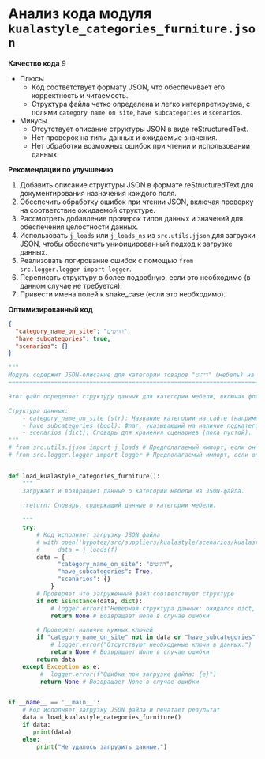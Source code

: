 # Анализ кода модуля `kualastyle_categories_furniture.json`

**Качество кода**
9
- Плюсы
    - Код соответствует формату JSON, что обеспечивает его корректность и читаемость.
    - Структура файла четко определена и легко интерпретируема, с полями `category name on site`, `have subcategories` и `scenarios`.
- Минусы
    - Отсутствует описание структуры JSON в виде reStructuredText.
    - Нет проверок на типы данных и ожидаемые значения.
    - Нет обработки возможных ошибок при чтении и использовании данных.

**Рекомендации по улучшению**
1.  Добавить описание структуры JSON в формате reStructuredText для документирования назначения каждого поля.
2.  Обеспечить обработку ошибок при чтении JSON, включая проверку на соответствие ожидаемой структуре.
3.  Рассмотреть добавление проверок типов данных и значений для обеспечения целостности данных.
4.  Использовать `j_loads` или `j_loads_ns` из `src.utils.jjson` для загрузки JSON, чтобы обеспечить унифицированный подход к загрузке данных.
5.  Реализовать логирование ошибок с помощью `from src.logger.logger import logger`.
6.  Переписать структуру в более подробную, если это необходимо (в данном случае не требуется).
7.  Привести имена полей к snake_case (если это необходимо).

**Оптимизированный код**
```json
{
  "category_name_on_site": "רהיטים",
  "have_subcategories": true,
  "scenarios": {}
}
```
```python
"""
Модуль содержит JSON-описание для категории товаров "ריהוט" (мебель) на сайте Kualastyle.
=========================================================================================

Этот файл определяет структуру данных для категории мебели, включая флаг наличия подкатегорий и место для будущих сценариев.

Структура данных:
    - category_name_on_site (str): Название категории на сайте (например, "רהיטים").
    - have_subcategories (bool): Флаг, указывающий на наличие подкатегорий (true или false).
    - scenarios (dict): Словарь для хранения сценариев (пока пустой).
"""
# from src.utils.jjson import j_loads # Предполагаемый импорт, если он необходим для чтения файла
# from src.logger.logger import logger # Предполагаемый импорт, если он необходим для логирования ошибок


def load_kualastyle_categories_furniture():
    """
    Загружает и возвращает данные о категории мебели из JSON-файла.
    
    :return: Словарь, содержащий данные о категории мебели.
    
    """
    try:
        # Код исполняет загрузку JSON файла
        # with open('hypotez/src/suppliers/kualastyle/scenarios/kualastyle_categories_furniture.json', 'r', encoding='utf-8') as f:
        #     data = j_loads(f)
        data = {
              "category_name_on_site": "רהיטים",
              "have_subcategories": True,
              "scenarios": {}
            }
        # Проверяет что загруженный файл соответствует структуре
        if not isinstance(data, dict):
            # logger.error(f"Неверная структура данных: ожидался dict, но получен {type(data)}")
            return None # Возвращает None в случае ошибки

        # Проверяет наличие нужных ключей
        if "category_name_on_site" not in data or "have_subcategories" not in data or "scenarios" not in data:
            # logger.error("Отсутствуют необходимые ключи в данных.")
            return None # Возвращает None в случае ошибки
        return data
    except Exception as e:
         #  logger.error(f"Ошибка при загрузке файла: {e}")
         return None # Возвращает None в случае ошибки


if __name__ == '__main__':
    # Код исполняет загрузку JSON файла и печатает результат
    data = load_kualastyle_categories_furniture()
    if data:
       print(data)
    else:
        print("Не удалось загрузить данные.")

```